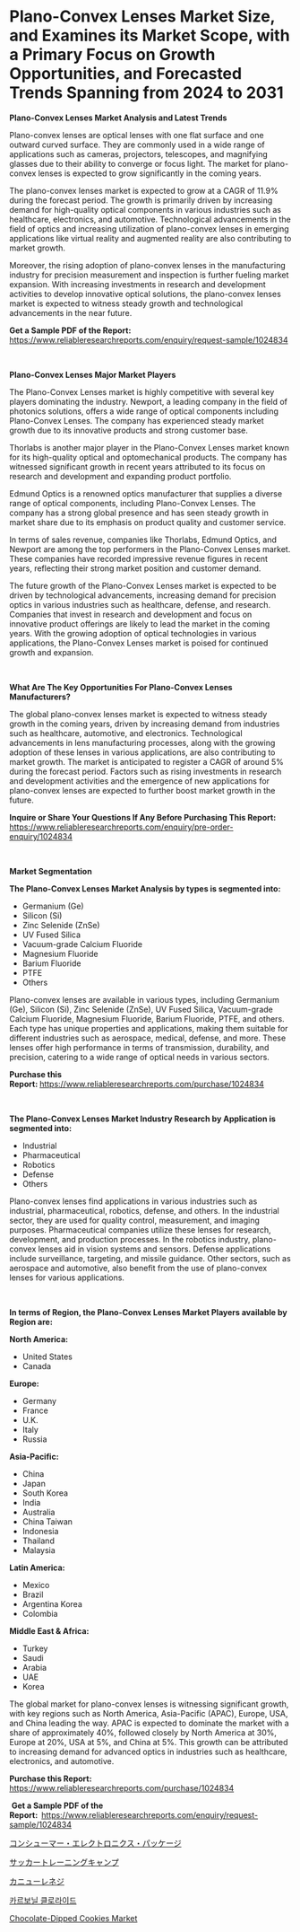 <p><h1>Plano-Convex Lenses Market Size, and Examines its Market Scope, with a Primary Focus on Growth Opportunities, and Forecasted Trends Spanning from 2024 to 2031</h1></p><p><strong>Plano-Convex Lenses Market Analysis and Latest Trends</strong></p>
<p><p>Plano-convex lenses are optical lenses with one flat surface and one outward curved surface. They are commonly used in a wide range of applications such as cameras, projectors, telescopes, and magnifying glasses due to their ability to converge or focus light. The market for plano-convex lenses is expected to grow significantly in the coming years.</p><p>The plano-convex lenses market is expected to grow at a CAGR of 11.9% during the forecast period. The growth is primarily driven by increasing demand for high-quality optical components in various industries such as healthcare, electronics, and automotive. Technological advancements in the field of optics and increasing utilization of plano-convex lenses in emerging applications like virtual reality and augmented reality are also contributing to market growth.</p><p>Moreover, the rising adoption of plano-convex lenses in the manufacturing industry for precision measurement and inspection is further fueling market expansion. With increasing investments in research and development activities to develop innovative optical solutions, the plano-convex lenses market is expected to witness steady growth and technological advancements in the near future.</p></p>
<p><strong>Get a Sample PDF of the Report:&nbsp;</strong> <a href="https://www.reliableresearchreports.com/enquiry/request-sample/1024834">https://www.reliableresearchreports.com/enquiry/request-sample/1024834</a></p>
<p>&nbsp;</p>
<p><strong>Plano-Convex Lenses Major Market Players</strong></p>
<p><p>The Plano-Convex Lenses market is highly competitive with several key players dominating the industry. Newport, a leading company in the field of photonics solutions, offers a wide range of optical components including Plano-Convex Lenses. The company has experienced steady market growth due to its innovative products and strong customer base.</p><p>Thorlabs is another major player in the Plano-Convex Lenses market known for its high-quality optical and optomechanical products. The company has witnessed significant growth in recent years attributed to its focus on research and development and expanding product portfolio.</p><p>Edmund Optics is a renowned optics manufacturer that supplies a diverse range of optical components, including Plano-Convex Lenses. The company has a strong global presence and has seen steady growth in market share due to its emphasis on product quality and customer service.</p><p>In terms of sales revenue, companies like Thorlabs, Edmund Optics, and Newport are among the top performers in the Plano-Convex Lenses market. These companies have recorded impressive revenue figures in recent years, reflecting their strong market position and customer demand.</p><p>The future growth of the Plano-Convex Lenses market is expected to be driven by technological advancements, increasing demand for precision optics in various industries such as healthcare, defense, and research. Companies that invest in research and development and focus on innovative product offerings are likely to lead the market in the coming years. With the growing adoption of optical technologies in various applications, the Plano-Convex Lenses market is poised for continued growth and expansion.</p></p>
<p>&nbsp;</p>
<p><strong>What Are The Key Opportunities For Plano-Convex Lenses Manufacturers?</strong></p>
<p><p>The global plano-convex lenses market is expected to witness steady growth in the coming years, driven by increasing demand from industries such as healthcare, automotive, and electronics. Technological advancements in lens manufacturing processes, along with the growing adoption of these lenses in various applications, are also contributing to market growth. The market is anticipated to register a CAGR of around 5% during the forecast period. Factors such as rising investments in research and development activities and the emergence of new applications for plano-convex lenses are expected to further boost market growth in the future.</p></p>
<p><strong>Inquire or Share Your Questions If Any Before Purchasing This Report:</strong> <a href="https://www.reliableresearchreports.com/enquiry/pre-order-enquiry/1024834">https://www.reliableresearchreports.com/enquiry/pre-order-enquiry/1024834</a></p>
<p>&nbsp;</p>
<p><strong>Market Segmentation</strong></p>
<p><strong>The Plano-Convex Lenses Market Analysis by types is segmented into:</strong></p>
<p><ul><li>Germanium (Ge)</li><li>Silicon (Si)</li><li>Zinc Selenide (ZnSe)</li><li>UV Fused Silica</li><li>Vacuum-grade Calcium Fluoride</li><li>Magnesium Fluoride</li><li>Barium Fluoride</li><li>PTFE</li><li>Others</li></ul></p>
<p><p>Plano-convex lenses are available in various types, including Germanium (Ge), Silicon (Si), Zinc Selenide (ZnSe), UV Fused Silica, Vacuum-grade Calcium Fluoride, Magnesium Fluoride, Barium Fluoride, PTFE, and others. Each type has unique properties and applications, making them suitable for different industries such as aerospace, medical, defense, and more. These lenses offer high performance in terms of transmission, durability, and precision, catering to a wide range of optical needs in various sectors.</p></p>
<p><strong>Purchase this Report:&nbsp;</strong><a href="https://www.reliableresearchreports.com/purchase/1024834">https://www.reliableresearchreports.com/purchase/1024834</a></p>
<p>&nbsp;</p>
<p><strong>The Plano-Convex Lenses Market Industry Research by Application is segmented into:</strong></p>
<p><ul><li>Industrial</li><li>Pharmaceutical</li><li>Robotics</li><li>Defense</li><li>Others</li></ul></p>
<p><p>Plano-convex lenses find applications in various industries such as industrial, pharmaceutical, robotics, defense, and others. In the industrial sector, they are used for quality control, measurement, and imaging purposes. Pharmaceutical companies utilize these lenses for research, development, and production processes. In the robotics industry, plano-convex lenses aid in vision systems and sensors. Defense applications include surveillance, targeting, and missile guidance. Other sectors, such as aerospace and automotive, also benefit from the use of plano-convex lenses for various applications.</p></p>
<p>&nbsp;</p>
<p><strong>In terms of Region, the Plano-Convex Lenses Market Players available by Region are:</strong></p>
<p>
    <p> <strong> North America: </strong>
        <ul>
            <li>United States</li>
            <li>Canada</li>
        </ul>
        </p> 
    <p> <strong> Europe: </strong>
        <ul>
            <li>Germany</li>
            <li>France</li>
            <li>U.K.</li>
            <li>Italy</li>
            <li>Russia</li>
        </ul>
        </p> 
    <p> <strong> Asia-Pacific: </strong>
        <ul>
            <li>China</li>
            <li>Japan</li>
            <li>South Korea</li>
            <li>India</li>
            <li>Australia</li>
            <li>China Taiwan</li>
            <li>Indonesia</li>
            <li>Thailand</li>
            <li>Malaysia</li>
        </ul>
        </p> 
    <p> <strong> Latin America: </strong>
        <ul>
            <li>Mexico</li>
            <li>Brazil</li>
            <li>Argentina Korea</li>
            <li>Colombia</li>
        </ul>
        </p> 
    <p> <strong> Middle East & Africa: </strong>
        <ul>
            <li>Turkey</li>
            <li>Saudi</li>
            <li>Arabia</li>
            <li>UAE</li>
            <li>Korea</li>
        </ul>
    </p>
    </p>
<p><p>The global market for plano-convex lenses is witnessing significant growth, with key regions such as North America, Asia-Pacific (APAC), Europe, USA, and China leading the way. APAC is expected to dominate the market with a share of approximately 40%, followed closely by North America at 30%, Europe at 20%, USA at 5%, and China at 5%. This growth can be attributed to increasing demand for advanced optics in industries such as healthcare, electronics, and automotive.</p></p>
<p><strong>Purchase this Report: </strong><a href="https://www.reliableresearchreports.com/purchase/1024834">https://www.reliableresearchreports.com/purchase/1024834</a></p>
<p>&nbsp;<strong>Get a Sample PDF of the Report:&nbsp;&nbsp;</strong><a href="https://www.reliableresearchreports.com/enquiry/request-sample/1024834">https://www.reliableresearchreports.com/enquiry/request-sample/1024834</a></p>
<p><strong></strong></p>
<p><p><a href="https://medium.com/@rudysimonis2023/%E6%B6%88%E8%B2%BB%E8%80%85%E5%90%91%E3%81%91%E9%9B%BB%E5%AD%90%E6%A9%9F%E5%99%A8%E3%81%AE%E5%8C%85%E8%A3%85%E5%B8%82%E5%A0%B4%E3%81%AE%E8%A6%8F%E6%A8%A1%E3%81%A8%E5%B8%82%E5%A0%B4%E5%8B%95%E5%90%91-%E6%A5%AD%E7%95%8C%E5%85%A8%E4%BD%93%E3%81%AE%E6%A6%82%E8%A6%81-2024%E5%B9%B4%E3%81%8B%E3%82%892031%E5%B9%B4%E3%81%BE%E3%81%A7-c5a45fb50ada">コンシューマー・エレクトロニクス・パッケージ</a></p><p><a href="https://github.com/MosesSpinka1914/Market-Research-Report-List-1/blob/main/28337337021.md">サッカートレーニングキャンプ</a></p><p><a href="https://medium.com/@verniebarton2023/%E3%82%AB%E3%83%8B%E3%83%A5%E3%83%AC%E3%83%BC%E3%83%88%E3%81%95%E3%82%8C%E3%81%9F%E3%83%8D%E3%82%B8%E5%B8%82%E5%A0%B4%E3%81%AF-%E5%B8%82%E5%A0%B4%E3%82%B7%E3%82%A7%E3%82%A2-%E5%B8%82%E5%A0%B4%E3%83%88%E3%83%AC%E3%83%B3%E3%83%89-%E3%81%8A%E3%82%88%E3%81%B3%E5%B8%82%E5%A0%B4%E6%88%90%E9%95%B7%E3%81%AB%E9%96%A2%E3%81%99%E3%82%8B%E6%83%85%E5%A0%B1%E3%82%92%E6%8F%90%E4%BE%9B%E3%81%97%E3%81%BE%E3%81%99-6dfd465a5e27">カニューレネジ</a></p><p><a href="https://medium.com/@felipegrrady654556/%EC%B9%B4%EB%B3%B4%EB%8B%90-%EC%97%BC%ED%99%94%EB%AC%BC-%EC%8B%9C%EC%9E%A5-%EB%B3%B4%EA%B3%A0%EC%84%9C%EB%8A%94-%EC%9D%B4-%EC%8B%9C%EC%9E%A5%EC%9D%98-%EC%B5%9C%EC%8B%A0-%ED%8A%B8%EB%A0%8C%EB%93%9C%EC%99%80-%EC%84%B1%EC%9E%A5-%EA%B8%B0%ED%9A%8C%EB%A5%BC-%EB%B3%B4%EC%97%AC%EC%A4%8D%EB%8B%88%EB%8B%A4-94434542e31f">카르보닐 클로라이드</a></p><p><a href="https://issuu.com/reportprime-2/docs/chocolate-dipped-cookies-market-size-2030.pptx">Chocolate-Dipped Cookies Market</a></p></p>